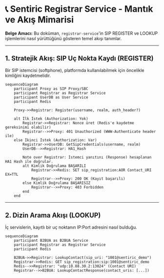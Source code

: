 # 📞 Sentiric Registrar Service - Mantık ve Akış Mimarisi

**Belge Amacı:** Bu doküman, `registrar-service`'in SIP REGISTER ve LOOKUP işlemlerini nasıl yürüttüğünü gösteren temel akışı tanımlar.

---

## 1. Stratejik Akış: SIP Uç Nokta Kaydı (REGISTER)

Bir SIP istemcisi (softphone), platformda kullanılabilmek için öncelikle kimliğini kaydetmelidir.

```mermaid
sequenceDiagram
    participant Proxy as SIP Proxy/SBC
    participant Registrar as Registrar Service
    participant UserDB as User Service
    participant Redis

    Proxy->>Registrar: Register(username, realm, auth_header?)
    
    alt İlk İstek (Authorization: Yok)
        Registrar->>Registrar: Nonce üret (Redis'e kaydetme gereksinimi olabilir)
        Registrar-->>Proxy: 401 Unauthorized (WWW-Authenticate header ile)
    else İkinci İstek (Authorization: Var)
        Registrar->>UserDB: GetSipCredentials(username, realm)
        UserDB-->>Registrar: HA1_Hash
        
        Note over Registrar: İstemci yanıtını (Response) hesaplanan HA1 Hash ile doğrular.
        alt Kimlik Doğrulama BAŞARILI
            Registrar->>Redis: SET sip_registration:AOR Contact_URI EX=TTL
            Registrar-->>Proxy: 200 OK (Kayıt başarılı)
        else Kimlik Doğrulama BAŞARISIZ
            Registrar-->>Proxy: 403 Forbidden
        end
    end
```

---

## 2. Dizin Arama Akışı (LOOKUP)

İç servislerin, kayıtlı bir uç noktanın IP:Port adresini nasıl bulduğu.

```mermaid
sequenceDiagram
    participant B2BUA as B2BUA Service
    participant Registrar as Registrar Service
    participant Redis

    B2BUA->>Registrar: LookupContact(sip_uri: "1001@sentiric_demo")
    Registrar->>Redis: GET sip_registration:sip:1001@sentiric_demo
    Redis-->>Registrar: "udp:10.88.30.2:13024" (Contact URI)
    Registrar-->>B2BUA: LookupContactResponse(contact_uris: [...])
```
